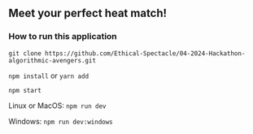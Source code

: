 ## Meet your perfect heat match!

### How to run this application

`git clone https://github.com/Ethical-Spectacle/04-2024-Hackathon-algorithmic-avengers.git`

`npm install` or `yarn add`

`npm start`

Linux or MacOS: `npm run dev`

Windows: `npm run dev:windows`
